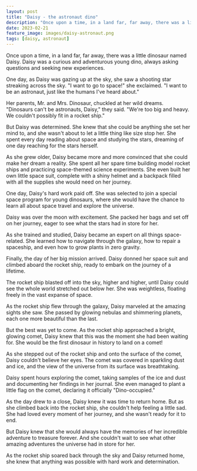 ```yaml
---
layout: post
title: "Daisy - the astronaut dino"
description: "Once upon a time, in a land far, far away, there was a little dinosaur named Daisy. Daisy was a curious and adventurous young dino, always asking questions and seeking new experiences."
date: 2023-02-21
feature_image: images/daisy-astronaut.png
tags: [daisy, astronaut]
---
```


Once upon a time, in a land far, far away, there was a little dinosaur named Daisy. Daisy was a curious and adventurous young dino, always asking questions and seeking new experiences.

One day, as Daisy was gazing up at the sky, she saw a shooting star streaking across the sky. "I want to go to space!" she exclaimed. "I want to be an astronaut, just like the humans I've heard about."

<!--more-->

Her parents, Mr. and Mrs. Dinosaur, chuckled at her wild dreams. "Dinosaurs can't be astronauts, Daisy," they said. "We're too big and heavy. We couldn't possibly fit in a rocket ship."

But Daisy was determined. She knew that she could be anything she set her mind to, and she wasn't about to let a little thing like size stop her. She spent every day reading about space and studying the stars, dreaming of one day reaching for the stars herself.

As she grew older, Daisy became more and more convinced that she could make her dream a reality. She spent all her spare time building model rocket ships and practicing space-themed science experiments. She even built her own little space suit, complete with a shiny helmet and a backpack filled with all the supplies she would need on her journey.

One day, Daisy's hard work paid off. She was selected to join a special space program for young dinosaurs, where she would have the chance to learn all about space travel and explore the universe.

Daisy was over the moon with excitement. She packed her bags and set off on her journey, eager to see what the stars had in store for her.

As she trained and studied, Daisy became an expert on all things space-related. She learned how to navigate through the galaxy, how to repair a spaceship, and even how to grow plants in zero gravity.

Finally, the day of her big mission arrived. Daisy donned her space suit and climbed aboard the rocket ship, ready to embark on the journey of a lifetime.

The rocket ship blasted off into the sky, higher and higher, until Daisy could see the whole world stretched out below her. She was weightless, floating freely in the vast expanse of space.

As the rocket ship flew through the galaxy, Daisy marveled at the amazing sights she saw. She passed by glowing nebulas and shimmering planets, each one more beautiful than the last.

But the best was yet to come. As the rocket ship approached a bright, glowing comet, Daisy knew that this was the moment she had been waiting for. She would be the first dinosaur in history to land on a comet!

As she stepped out of the rocket ship and onto the surface of the comet, Daisy couldn't believe her eyes. The comet was covered in sparkling dust and ice, and the view of the universe from its surface was breathtaking.

Daisy spent hours exploring the comet, taking samples of the ice and dust and documenting her findings in her journal. She even managed to plant a little flag on the comet, declaring it officially "Dino-occupied."

As the day drew to a close, Daisy knew it was time to return home. But as she climbed back into the rocket ship, she couldn't help feeling a little sad. She had loved every moment of her journey, and she wasn't ready for it to end.

But Daisy knew that she would always have the memories of her incredible adventure to treasure forever. And she couldn't wait to see what other amazing adventures the universe had in store for her.

As the rocket ship soared back through the sky and Daisy returned home, she knew that anything was possible with hard work and determination.

